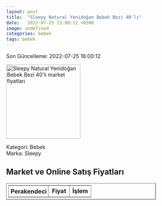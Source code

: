 ```yaml
---
layout: post
title:  "Sleepy Natural Yenidoğan Bebek Bezi 40'lı"
date:   2022-07-25 13:00:12 +0300
image: undefined
categories: bebek
tags: bebek
---
```


Son Güncelleme: 2022-07-25 16:00:12

<img src="undefined" width="200" alt="Sleepy Natural Yenidoğan Bebek Bezi 40'lı market fiyatları" />

Kategori: Bebek
<br />
Marka: Sleepy

<h2>Market ve Online Satış Fiyatları</h2>

<table border="1" style="padding: 5px;width:80%;">
  <tr>
    <td style="padding: 5px;"><strong>Perakendeci</strong></td>
    <td><strong>Fiyat</strong></td>
    <td><strong>İşlem</strong></td>
  </tr>
  
</table>
